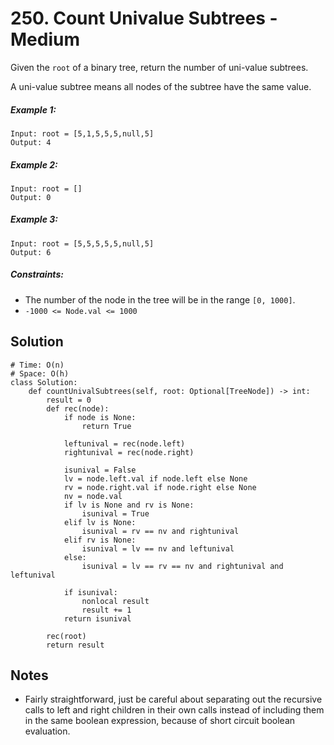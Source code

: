 # 250. Count Univalue Subtrees - Medium

Given the `root` of a binary tree, return the number of uni-value subtrees.

A uni-value subtree means all nodes of the subtree have the same value.

##### Example 1:

```
Input: root = [5,1,5,5,5,null,5]
Output: 4
```

##### Example 2:

```
Input: root = []
Output: 0
```

##### Example 3:

```
Input: root = [5,5,5,5,5,null,5]
Output: 6
```

##### Constraints:

- The number of the node in the tree will be in the range `[0, 1000]`.
- `-1000 <= Node.val <= 1000`

## Solution

```
# Time: O(n)
# Space: O(h)
class Solution:
    def countUnivalSubtrees(self, root: Optional[TreeNode]) -> int:
        result = 0
        def rec(node):
            if node is None:
                return True
            
            leftunival = rec(node.left)
            rightunival = rec(node.right)
            
            isunival = False
            lv = node.left.val if node.left else None
            rv = node.right.val if node.right else None
            nv = node.val
            if lv is None and rv is None:
                isunival = True
            elif lv is None:
                isunival = rv == nv and rightunival
            elif rv is None:
                isunival = lv == nv and leftunival
            else:
                isunival = lv == rv == nv and rightunival and leftunival
            
            if isunival:
                nonlocal result
                result += 1
            return isunival
            
        rec(root)
        return result
```

## Notes
- Fairly straightforward, just be careful about separating out the recursive calls to left and right children in their own calls instead of including them in the same boolean expression, because of short circuit boolean evaluation.